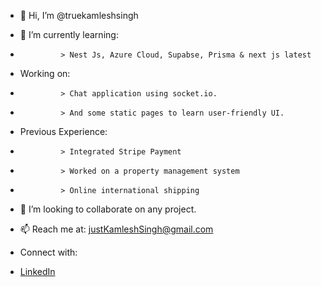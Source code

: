 - 👋 Hi, I’m @truekamleshsingh

- 🌱 I’m currently learning:
-              > Nest Js, Azure Cloud, Supabse, Prisma & next js latest
-    Working on:
-              > Chat application using socket.io.
-              > And some static pages to learn user-friendly UI.
-    Previous Experience:
-              > Integrated Stripe Payment
-              > Worked on a property management system
-              > Online international shipping
- 💞️ I’m looking to collaborate on any project.
- 📫 Reach me at: justKamleshSingh@gmail.com

-   Connect with:
-   [LinkedIn](https://www.linkedin.com/in/justkamleshsingh/)

<!--
**TechKamleshSingh/TechKamleshSingh** is a ✨ _special_ ✨ repository because its `README.md` (this file) appears on your GitHub profile.

Here are some ideas to get you started:

- 🔭 I’m currently working on ConaxWeb Solution
- 🌱 I’m currently learning Nest Js 
- 👯 I’m looking to collaborate on Javascript & MERN
- 🤔 I’m looking for help with ...
- 💬 Ask me about ...
- 📫 How to reach me: justKamleshSingh@gmail.com
- 😄 Pronouns: ...
- ⚡ Fun fact: ...
-->
